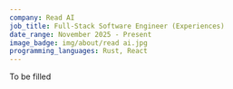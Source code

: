```yaml
---
company: Read AI
job_title: Full-Stack Software Engineer (Experiences)
date_range: November 2025 - Present
image_badge: img/about/read ai.jpg
programming_languages: Rust, React
---
```


To be filled
